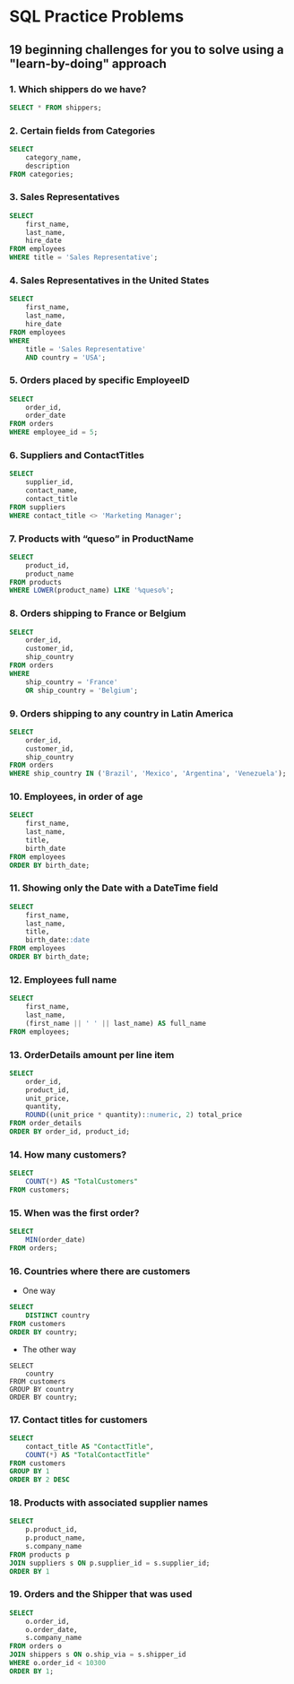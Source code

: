 # SQL Practice Problems
## 19 beginning challenges for you to solve using a "learn-by-doing" approach

### 1. Which shippers do we have?
```sql
SELECT * FROM shippers;
```

### 2. Certain fields from Categories
```sql
SELECT
	category_name, 
	description
FROM categories;
```

### 3. Sales Representatives
```sql
SELECT
	first_name,
	last_name,
	hire_date
FROM employees
WHERE title = 'Sales Representative';
```

### 4. Sales Representatives in the United States
```sql
SELECT
	first_name,
	last_name,
	hire_date
FROM employees
WHERE 
	title = 'Sales Representative'
	AND country = 'USA';
```

### 5. Orders placed by specific EmployeeID
```sql
SELECT
	order_id,
	order_date
FROM orders
WHERE employee_id = 5;
```

### 6. Suppliers and ContactTitles
```sql
SELECT
	supplier_id,
	contact_name,
	contact_title
FROM suppliers
WHERE contact_title <> 'Marketing Manager';
```

### 7. Products with “queso” in ProductName
```sql
SELECT
	product_id,
	product_name
FROM products
WHERE LOWER(product_name) LIKE '%queso%';
```

### 8. Orders shipping to France or Belgium
```sql
SELECT
	order_id,
	customer_id,
	ship_country
FROM orders
WHERE 
	ship_country = 'France'
	OR ship_country = 'Belgium';
```

### 9. Orders shipping to any country in Latin America
```sql
SELECT
	order_id,
	customer_id,
	ship_country
FROM orders
WHERE ship_country IN ('Brazil', 'Mexico', 'Argentina', 'Venezuela');
```

### 10. Employees, in order of age
```sql
SELECT
	first_name,
	last_name,
	title,
	birth_date
FROM employees
ORDER BY birth_date;
```

### 11. Showing only the Date with a DateTime field
```sql
SELECT
	first_name,
	last_name,
	title,
	birth_date::date
FROM employees
ORDER BY birth_date;
```

### 12. Employees full name
```sql
SELECT
	first_name,
	last_name,
	(first_name || ' ' || last_name) AS full_name
FROM employees;
```

### 13. OrderDetails amount per line item
```sql
SELECT
	order_id,
	product_id,
	unit_price,
	quantity,
	ROUND((unit_price * quantity)::numeric, 2) total_price
FROM order_details
ORDER BY order_id, product_id;
```

### 14. How many customers?
```sql
SELECT
	COUNT(*) AS "TotalCustomers"
FROM customers;
```

### 15. When was the first order?
```sql
SELECT
	MIN(order_date)
FROM orders;
```

### 16. Countries where there are customers
- One way
```sql
SELECT 
	DISTINCT country
FROM customers
ORDER BY country;
```

- The other way
```
SELECT 
	country
FROM customers
GROUP BY country
ORDER BY country;
```

### 17. Contact titles for customers
```sql
SELECT
	contact_title AS "ContactTitle",
	COUNT(*) AS "TotalContactTitle"
FROM customers
GROUP BY 1
ORDER BY 2 DESC
```

### 18. Products with associated supplier names
```sql
SELECT
	p.product_id,
	p.product_name,
	s.company_name
FROM products p
JOIN suppliers s ON p.supplier_id = s.supplier_id;
ORDER BY 1
```

### 19. Orders and the Shipper that was used
```sql
SELECT
	o.order_id,
	o.order_date,
	s.company_name
FROM orders o
JOIN shippers s ON o.ship_via = s.shipper_id
WHERE o.order_id < 10300
ORDER BY 1;
```
